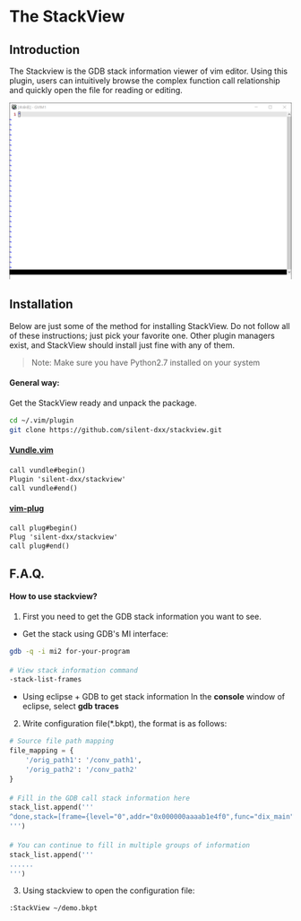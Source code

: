 The StackView
=============

Introduction
------------

The Stackview is the GDB stack information viewer of vim editor. Using this plugin, users can intuitively browse the complex function call relationship and quickly open the file for reading or editing.

![NERDTree Screenshot](screenshot-1.gif)

Installation
------------

Below are just some of the method for installing StackView. Do not follow all of these instructions; just pick your favorite one. Other plugin managers exist, and StackView should install just fine with any of them.

> Note: Make sure you have Python2.7 installed on your system
#### General way:
Get the StackView ready and unpack the package.

```bash
cd ~/.vim/plugin
git clone https://github.com/silent-dxx/stackview.git
```
#### [Vundle.vim](https://github.com/VundleVim/Vundle.vim)
```vim
call vundle#begin()
Plugin 'silent-dxx/stackview'
call vundle#end()
```

#### [vim-plug](https://github.com/junegunn/vim-plug)
```vim
call plug#begin()
Plug 'silent-dxx/stackview'
call plug#end()
```
F.A.Q.
------
#### How to use stackview?
1) First you need to get the GDB stack information you want to see. 
- Get the stack using GDB's MI interface:
```bash
gdb -q -i mi2 for-your-program

# View stack information command
-stack-list-frames
```
- Using eclipse + GDB to get stack information
In the **console** window of eclipse, select **gdb traces**

2) Write configuration file(*.bkpt), the format is as follows:
```python
# Source file path mapping
file_mapping = {
    '/orig_path1': '/conv_path1',
    '/orig_path2': '/conv_path2'
}

# Fill in the GDB call stack information here
stack_list.append('''
^done,stack=[frame={level="0",addr="0x000000aaaab1e4f0",func="dix_main",file="main.c",fullname="/home/loongson/rpmbuild/BUILD/xorg-server-1.20.1/dix/main.c",line="276"},frame={level="1",addr="0x000000aaaab029a0",func="main",file="stubmain.c",fullname="/home/loongson/rpmbuild/BUILD/xorg-server-1.20.1/dix/stubmain.c",line="34"}]
''')

# You can continue to fill in multiple groups of information
stack_list.append('''
......
''')
```
3) Using stackview to open the configuration file:

```vim
:StackView ~/demo.bkpt
```
